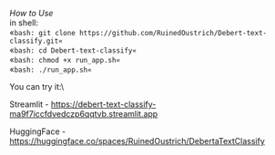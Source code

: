 *How to Use*\
in shell:\
«`bash: git clone https://github.com/RuinedOustrich/Debert-text-classify.git«`\
«`bash: cd Debert-text-classify«`\
«`bash: chmod +x run_app.sh«`\
«`bash: ./run_app.sh«`

You can try it:\

Streamlit - https://debert-text-classify-ma9f7iccfdvedczp6qqtvb.streamlit.app

HuggingFace - https://huggingface.co/spaces/RuinedOustrich/DebertaTextClassify

